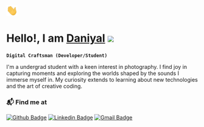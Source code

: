 <img width="30px" margin="0px" src="https://raw.githubusercontent.com/ABSphreak/ABSphreak/master/gifs/Hi.gif">
<h1>Hello!, I am <a href="https://github.com/Javantax">Daniyal</a> <img height="30px" src="https://emojis.slackmojis.com/emojis/images/1531849430/4246/blob-sunglasses.gif?1531849430"></h1>
</h1>

**`Digital Craftsman (Developer/Student)`**

I'm a undergrad student with a keen interest in photography. I find joy in capturing moments and exploring the worlds shaped by the sounds I immerse myself in. My curiosity extends to learning about new technologies and the art of creative coding.

### 📬 Find me at
[![Github Badge](http://img.shields.io/badge/-Github-black?style=flat-square&logo=github&link=https://github.com/daniyxlkhan/)](https://github.com/Javantax) 
[![Linkedin Badge](https://img.shields.io/badge/-LinkedIn-0e76a8?style=flat-square&logo=Linkedin&logoColor=white)](https://linkedin.com/in/daniyxl-khan)
[![Gmail Badge](https://img.shields.io/badge/-Gmail-d14836?style=flat-square&logo=Gmail&logoColor=white&link=mailto:dfkhan32@gmail.com)](mailto:dfkhan32@gmail.com)
<!-- [![Gmail Badge](https://img.shields.io/badge/-dfkhan32@gmail.com-c14438?style=flat-square&logo=Gmail&logoColor=white&link=mailto:dfkhan32@gmail.com)](mailto:dfkhan32@gmail.com) -->



